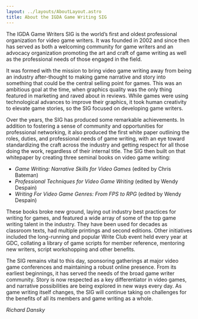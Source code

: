 ```yaml
---
layout: ../layouts/AboutLayout.astro
title: About the IGDA Game Writing SIG
---
```

The IGDA Game Writers SIG is the world’s first and oldest professional organization for video game writers. It was founded in 2002 and since then has served as both a welcoming community for game writers and an advocacy organization promoting the art and craft of game writing as well as the professional needs of those engaged in the field.

It was formed with the mission to bring video game writing away from being an industry after-thought to making game narrative and story into something that could be the central selling point for games. This was an ambitious goal at the time, when graphics quality was the only thing featured in marketing and raved about in reviews. While games were using technological advances to improve their graphics, it took human creativity to elevate game stories, so the SIG focused on developing game writers.

Over the years, the SIG has produced some remarkable achievements. In addition to fostering a sense of community and opportunities for professional networking, it also produced the first white paper outlining the roles, duties, and professional needs of game writing, with an eye toward standardizing the craft across the industry and getting respect for all those doing the work, regardless of their internal title. The SIG then built on that whitepaper by creating three seminal books on video game writing:

* _Game Writing: Narrative Skills for Video Games_ (edited by Chris Bateman)
* _Professional Techniques for Video Game Writing_ (edited by Wendy Despain)
* _Writing For Video Game Genres: From FPS to RPG_ (edited by Wendy Despain)

These books broke new ground, laying out industry best practices for writing for games, and featured a wide array of some of the top game writing talent in the industry. They have been used for decades as classroom texts, had multiple printings and second editions. Other initiatives included the long-running and popular Write Club event held every year at GDC, collating a library of game scripts for member reference, mentoring new writers, script workshopping and other benefits.

The SIG remains vital to this day, sponsoring gatherings at major video game conferences and maintaining a robust online presence. From its earliest beginnings, it has served the needs of the broad game writer community. Story is now respected as a key differentiator in video games, and narrative possibilities are being explored in new ways every day. As game writing itself changes, the SIG will continue taking on challenges for the benefits of all its members and game writing as a whole.

_Richard Dansky_
